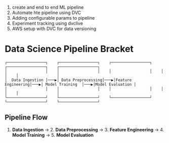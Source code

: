 1.  create and end to end ML pipeline
2. Automate hte pipeline using DVC
3. Adding configurable params to pipeline
4. Experiment tracking using dvclive
5. AWS setup with DVC for data versioning


# Data Science Pipeline Bracket

```
┌─────────────────┐    ┌─────────────────┐    ┌─────────────────┐    ┌─────────────────┐    ┌─────────────────┐
│                 │    │                 │    │                 │    │                 │    │                 │
│  Data Ingestion │───▶│ Data Preprocessing│───▶│Feature Engineering│───▶│ Model Training  │───▶│Model Evaluation │
│                 │    │                 │    │                 │    │                 │    │                 │
└─────────────────┘    └─────────────────┘    └─────────────────┘    └─────────────────┘    └─────────────────┘
```

## Pipeline Flow

1. **Data Ingestion** → 2. **Data Preprocessing** → 3. **Feature Engineering** → 4. **Model Training** → 5. **Model Evaluation**
